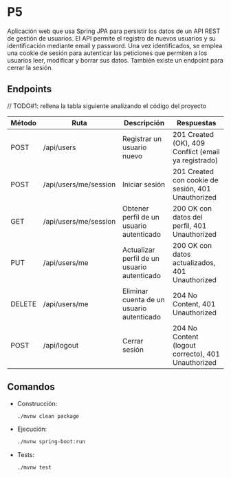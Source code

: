 # P5
Aplicación web que usa Spring JPA para persistir los datos de un API REST de gestión de usuarios.
El API permite el registro de nuevos usuarios y su identificación mediante email y password.
Una vez identificados, se emplea una cookie de sesión para autenticar las peticiones que permiten 
a los usuarios leer, modificar y borrar sus datos. También existe un endpoint para cerrar la sesión.  

## Endpoints

// TODO#1: rellena la tabla siguiente analizando el código del proyecto

| Método | Ruta                  | Descripción                                 | Respuestas                                           |
|--------|-----------------------|---------------------------------------------|------------------------------------------------------|
| POST   | /api/users            | Registrar un usuario nuevo                  | 201 Created (OK), 409 Conflict (email ya registrado) |
| POST   | /api/users/me/session | Iniciar sesión                              | 201 Created con cookie de sesión, 401 Unauthorized   |
| GET    | /api/users/me/session | Obtener perfil de un usuario autenticado    | 200 OK con datos del perfil, 401 Unauthorized        |
| PUT    | /api/users/me         | Actualizar perfil de un usuario autenticado | 200 OK con datos actualizados, 401 Unauthorized      |
| DELETE | /api/users/me         | Eliminar cuenta de un usuario autenticado   | 204 No Content, 401 Unauthorized                     |
| POST   | /api/logout           | Cerrar sesión                               | 204 No Content (logout correcto), 401 Unauthorized   |




## Comandos 

- Construcción: 
  ```sh
  ./mvnw clean package
  ```

- Ejecución: 
  ```sh
  ./mvnw spring-boot:run
  ```

- Tests:
  ```sh
  ./mvnw test
  ```
